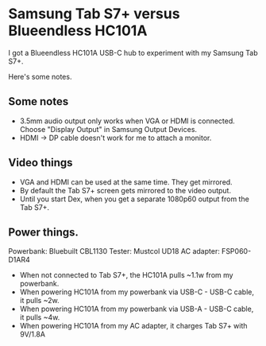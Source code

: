 # Samsung Tab S7+ versus Blueendless HC101A

I got a Blueendless HC101A USB-C hub to experiment with my Samsung Tab S7+.

Here's some notes.

## Some notes
* 3.5mm audio output only works when VGA or HDMI is connected. Choose "Display Output" in Samsung Output Devices.
* HDMI -> DP cable doesn't work for me to attach a monitor.

## Video things
* VGA and HDMI can be used at the same time. They get mirrored.
* By default the Tab S7+ screen gets mirrored to the video output.
* Until you start Dex, when you get a separate 1080p60 output from the Tab S7+.

## Power things.
Powerbank: Bluebuilt CBL1130
Tester: Mustcol UD18
AC adapter: FSP060-D1AR4

* When not connected to Tab S7+, the HC101A pulls ~1.1w from my powerbank.
* When powering HC101A from my powerbank via USB-C - USB-C cable, it pulls ~2w.
* When powering HC101A from my powerbank via USB-A - USB-C cable, it pulls ~4w.
* When powering HC101A from my AC adapter, it charges Tab S7+ with 9V/1.8A
